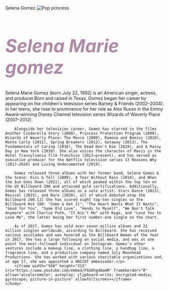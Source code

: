 <!DOCTYPE html>
<html>
    <head>Selena Gomez</head>
    <meta charset="UTF-8"></meta>
    <title>Selena Gomez</title>
    </head>
    <body>
    <img
src="https://www.nme.com/wp-content/uploads/2020/07/Selena-Gomez.jpg"
alt="Pop princess">
    <h1 style="text-align:left;"> <i> <h1
style="color:rgb(175, 138, 166);">Selena Marie gomez</h1> </i> </h1>
    <p style="font-size:medium
100%">Selena Marie Gomez (born July 22, 1992) is an American singer, actress, and producer.Born and raised in Texas, Gomez began her career by appearing on the children's television series Barney & Friends (2002–2004). In her teens, she rose to prominence for her role as Alex Russo in the Emmy Award–winning Disney Channel television series Wizards of Waverly Place (2007–2012).

        Alongside her television career, Gomez has starred in the films Another Cinderella Story (2008), Princess Protection Program (2009), Wizards of Waverly Place: The Movie (2009), Ramona and Beezus (2010), Monte Carlo (2011), Spring Breakers (2012), Getaway (2013), The Fundamentals of Caring (2016), The Dead Don't Die (2019), and A Rainy Day in New York (2019). She also voices the character of Mavis in the Hotel Transylvania film franchise (2012–present), and has served as executive producer for the Netflix television series 13 Reasons Why (2017–2020) and Living Undocumented (2019).
        
        Gomez released three albums with her former band, Selena Gomez & the Scene: Kiss & Tell (2009), A Year Without Rain (2010), and When the Sun Goes Down (2011), all of which peaked within the top ten on the US Billboard 200 and attained gold certifications. Additionally, Gomez has released three albums as a solo artist: Stars Dance (2013), Revival (2015), and Rare (2020), all of which debuted atop the Billboard 200.[2] She has scored eight top-ten singles on the Billboard Hot 100: "Come & Get It", "The Heart Wants What It Wants", "Good for You", "Same Old Love", "Hands to Myself", "We Don't Talk Anymore" with Charlie Puth, "It Ain't Me" with Kygo, and "Lose You to Love Me", the latter being her first number-one single on the chart.
        
        As of 2017, Gomez has sold over seven million albums and 22 million singles worldwide, according to Billboard. She has received various accolades and was honored as the Billboard Woman of the Year in 2017. She has a large following on social media, and was at one point the most-followed individual on Instagram. Gomez's other ventures include a makeup line, a clothing line, a handbag line, a fragrance line, and a production company named July Moonhead Productions. She has worked with various charitable organizations and, at age 17, she was appointed a UNICEF ambassador.</p>
        <iframe width="560" height="315" src="https://www.youtube.com/embed/F6GOhgdAamM" frameborder="0" allow="accelerometer; autoplay; clipboard-write; encrypted-media; gyroscope; picture-in-picture" allowfullscreen></iframe>
    </body>
</html>

